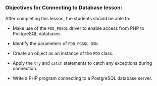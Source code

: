 ### Objectives for Connecting to Database lesson:

After completing this lesson, the students should be able to:

- Make use of the `PDO_PGSQL` driver to enable access from PHP to PostgreSQL databases.

- Identify the parameters of `PDO_PGSQL DSN`.

- Create an object as an instance of the `PDO` class.

- Apply the `try` and `catch` statements to catch any exceptions during connection.

- Write a PHP program connecting to a PostgreSQL database server.
